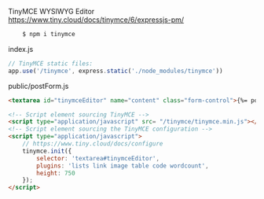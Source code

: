 TinyMCE WYSIWYG Editor
https://www.tiny.cloud/docs/tinymce/6/expressjs-pm/

```sh
    $ npm i tinymce
```

index.js
```js
// TinyMCE static files:
app.use('/tinymce', express.static('./node_modules/tinymce'))
```

public/postForm.js
```html
<textarea id="tinymceEditor" name="content" class="form-control">{%= post?.content %}</textarea>
```
```html
<!-- Script element sourcing TinyMCE -->
<script type="application/javascript" src= "/tinymce/tinymce.min.js"></script>
<!-- Script element sourcing the TinyMCE configuration -->
<script type="application/javascript">
    // https://www.tiny.cloud/docs/configure
    tinymce.init({
        selector: 'textarea#tinymceEditor',
        plugins: 'lists link image table code wordcount',
        height: 750
    });
</script>
```
